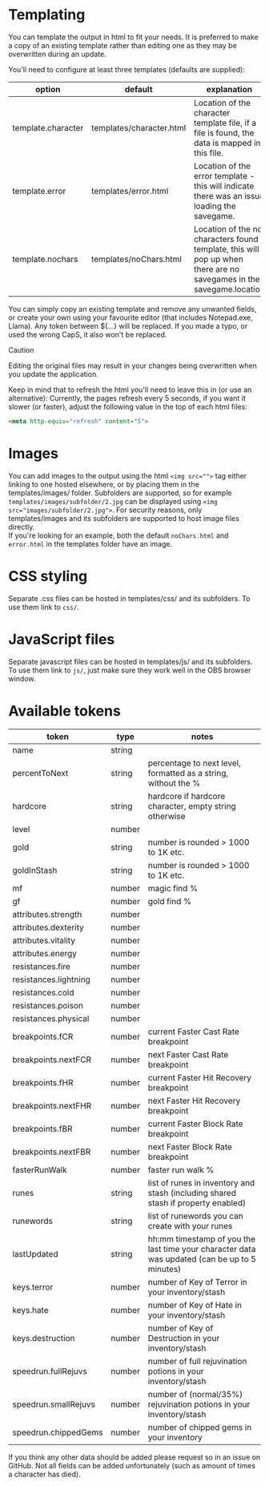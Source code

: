 # Templating
You can template the output in html to fit your needs. It is preferred to make a copy of an existing template rather than editing one as they may be overwritten during an update.

You'll need to configure at least three templates (defaults are supplied):

| option                      | default                  | explanation                                                                                                                                                  |
|-----------------------------|--------------------------|--------------------------------------------------------------------------------------------------------------------------------------------------------------|
| template.character          | templates/character.html | Location of the character template file, if a file is found, the data is mapped in this file.                                                                |
| template.error              | templates/error.html     | Location of the error template - this will indicate there was an issue loading the savegame.                                                                 |
| template.nochars            | templates/noChars.html   | Location of the no characters found template, this will pop up when there are no savegames in the savegame.location                                          |

You can simply copy an existing template and remove any unwanted fields, or create your own using your favourite editor (that includes Notepad.exe, Llama). Any token between ${...} will be replaced. If you made a typo, or used the wrong CapS, it also won't be replaced.
> [!CAUTION]  
> Editing the original files may result in your changes being overwritten when you update the application.

Keep in mind that to refresh the html you'll need to leave this in (or use an alternative):
Currently, the pages refresh every 5 seconds, if you want it slower (or faster), adjust the following value in the top of each html files:
```html
<meta http-equiv="refresh" content="5">
```

# Images
You can add images to the output using the html `<img src="">` tag either linking to one hosted elsewhere, or by placing them in the templates/images/ folder. Subfolders are supported, so for example `templates/images/subfolder/2.jpg` can be displayed using `<img src="images/subfolder/2.jpg">`. For security reasons, only templates/images and its subfolders are supported to host image files directly.  
If you're looking for an example, both the default `noChars.html` and `error.html` in the templates folder have an image.

# CSS styling
Separate .css files can be hosted in templates/css/ and its subfolders. To use them link to `css/`.

# JavaScript files
Separate javascript files can be hosted in templates/js/ and its subfolders. To use them link to `js/`, just make sure they work well in the OBS browser window.

# Available tokens
| token                 | type   | notes                                                                                         |
|-----------------------|--------|-----------------------------------------------------------------------------------------------|
| name                  | string |                                                                                               |
| percentToNext         | string | percentage to next level, formatted as a string, without the %                                |
| hardcore              | string | hardcore if hardcore character, empty string otherwise                                        |
| level                 | number |                                                                                               |
| gold                  | string | number is rounded > 1000 to 1K etc.                                                           |
| goldInStash           | string | number is rounded > 1000 to 1K etc.                                                           |
| mf                    | number | magic find %                                                                                  |
| gf                    | number | gold find %                                                                                   |
| attributes.strength   | number |                                                                                               |
| attributes.dexterity  | number |                                                                                               |
| attributes.vitality   | number |                                                                                               |
| attributes.energy     | number |                                                                                               |
| resistances.fire      | number |                                                                                               |
| resistances.lightning | number |                                                                                               |
| resistances.cold      | number |                                                                                               |
| resistances.poison    | number |                                                                                               |
| resistances.physical  | number |                                                                                               |
| breakpoints.fCR       | number | current Faster Cast Rate breakpoint                                                           |
| breakpoints.nextFCR   | number | next Faster Cast Rate breakpoint                                                              |
| breakpoints.fHR       | number | current Faster Hit Recovery breakpoint                                                        |
| breakpoints.nextFHR   | number | next Faster Hit Recovery breakpoint                                                           |
| breakpoints.fBR       | number | current Faster Block Rate breakpoint                                                          |
| breakpoints.nextFBR   | number | next Faster Block Rate breakpoint                                                             |
| fasterRunWalk         | number | faster run walk %                                                                             |
| runes                 | string | list of runes in inventory and stash (including shared stash if property enabled)             |
| runewords             | string | list of runewords you can create with your runes                                              |
| lastUpdated           | string | hh:mm timestamp of you the last time your character data was updated (can be up to 5 minutes) |
| keys.terror           | number | number of Key of Terror in your inventory/stash                                               |
| keys.hate             | number | number of Key of Hate in your inventory/stash                                                 |
| keys.destruction      | number | number of Key of Destruction in your inventory/stash                                          |
| speedrun.fullRejuvs   | number | number of full rejuvination potions in your inventory/stash                                   |
| speedrun.smallRejuvs  | number | number of (normal/35%) rejuvination potions in your inventory/stash                           |
| speedrun.chippedGems  | number | number of chipped gems in your inventory                                                      |

If you think any other data should be added please request so in an issue on GitHub. Not all fields can be added unfortunately (such as amount of times a character has died).
